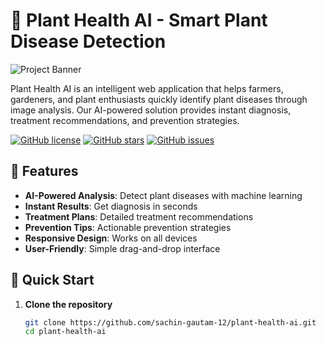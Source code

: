 # 🌿 Plant Health AI - Smart Plant Disease Detection

![Project Banner](https://via.placeholder.com/1200x400/4CAF50/FFFFFF?text=Plant+Health+AI+-+Detect+Diseases+in+Seconds)

Plant Health AI is an intelligent web application that helps farmers, gardeners, and plant enthusiasts quickly identify plant diseases through image analysis. Our AI-powered solution provides instant diagnosis, treatment recommendations, and prevention strategies.

[![GitHub license](https://img.shields.io/github/license/sachin-gautam-12/plant-health-ai)](https://github.com/your-username/plant-health-ai/blob/main/LICENSE)
[![GitHub stars](https://img.shields.io/github/stars/sachin-gautam-12/plant-health-ai)](https://github.com/your-username/plant-health-ai/stargazers)
[![GitHub issues](https://img.shields.io/github/issues/sachin-gautam-12/plant-health-ai)](https://github.com/your-username/plant-health-ai/issues)

## 🌟 Features

- **AI-Powered Analysis**: Detect plant diseases with machine learning
- **Instant Results**: Get diagnosis in seconds
- **Treatment Plans**: Detailed treatment recommendations
- **Prevention Tips**: Actionable prevention strategies
- **Responsive Design**: Works on all devices
- **User-Friendly**: Simple drag-and-drop interface

## 🚀 Quick Start

1. **Clone the repository**
   ```bash
   git clone https://github.com/sachin-gautam-12/plant-health-ai.git
   cd plant-health-ai
